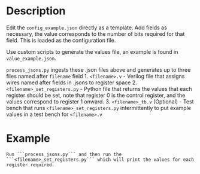 # Description

Edit the ```config_example.json``` directly as a template.  Add fields as necessary, the value corresponds to the number of bits required for that field.  This is loaded as the configuration file.

Use custom scripts to generate the values file, an example is found in ```value_example.json```.

```process_jsons.py``` ingests these .json files above and generates up to three files named after ```filename``` field
    1. ```<filename>.v```
        - Verilog file that assigns wires named after fields in .jsons to register space
    2. ```<filename>_set_registers.py```
        - Python file that returns the values that each register should be set, note that register 0 is the control register, and the values correspond to register 1 onward.
    3. ```<filename>_tb.v``` (Optional)
        - Test bench that runs ```<filename>_set_registers.py``` intermittently to put example values in a test bench for ```<filename>.v```
        
# Example
    
    Run ```process_jsons.py``` and then run the ```<filename>_set_registers.py``` which will print the values for each register required.
    